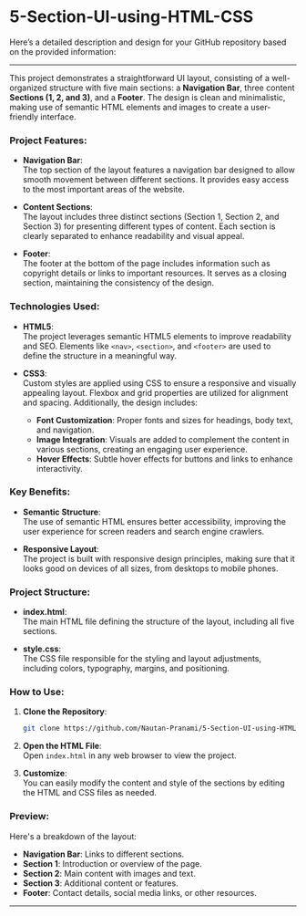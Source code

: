 # 5-Section-UI-using-HTML-CSS

Here’s a detailed description and design for your GitHub repository based on the provided information:

---

This project demonstrates a straightforward UI layout, consisting of a well-organized structure with five main sections: a **Navigation Bar**, three content **Sections (1, 2, and 3)**, and a **Footer**. The design is clean and minimalistic, making use of semantic HTML elements and images to create a user-friendly interface.

### Project Features:

- **Navigation Bar**:  
  The top section of the layout features a navigation bar designed to allow smooth movement between different sections. It provides easy access to the most important areas of the website.

- **Content Sections**:  
  The layout includes three distinct sections (Section 1, Section 2, and Section 3) for presenting different types of content. Each section is clearly separated to enhance readability and visual appeal.
  
- **Footer**:  
  The footer at the bottom of the page includes information such as copyright details or links to important resources. It serves as a closing section, maintaining the consistency of the design.

### Technologies Used:
- **HTML5**:  
  The project leverages semantic HTML5 elements to improve readability and SEO. Elements like `<nav>`, `<section>`, and `<footer>` are used to define the structure in a meaningful way.
  
- **CSS3**:  
  Custom styles are applied using CSS to ensure a responsive and visually appealing layout. Flexbox and grid properties are utilized for alignment and spacing. Additionally, the design includes:
  - **Font Customization**: Proper fonts and sizes for headings, body text, and navigation.
  - **Image Integration**: Visuals are added to complement the content in various sections, creating an engaging user experience.
  - **Hover Effects**: Subtle hover effects for buttons and links to enhance interactivity.

### Key Benefits:
- **Semantic Structure**:  
  The use of semantic HTML ensures better accessibility, improving the user experience for screen readers and search engine crawlers.
  
- **Responsive Layout**:  
  The project is built with responsive design principles, making sure that it looks good on devices of all sizes, from desktops to mobile phones.

### Project Structure:
- **index.html**:  
  The main HTML file defining the structure of the layout, including all five sections.
  
- **style.css**:  
  The CSS file responsible for the styling and layout adjustments, including colors, typography, margins, and positioning.

### How to Use:
1. **Clone the Repository**:  
   ```bash
   git clone https://github.com/Nautan-Pranami/5-Section-UI-using-HTML-CSS
   ```

2. **Open the HTML File**:  
   Open `index.html` in any web browser to view the project.

3. **Customize**:  
   You can easily modify the content and style of the sections by editing the HTML and CSS files as needed.

### Preview:
Here's a breakdown of the layout:
- **Navigation Bar**: Links to different sections.
- **Section 1**: Introduction or overview of the page.
- **Section 2**: Main content with images and text.
- **Section 3**: Additional content or features.
- **Footer**: Contact details, social media links, or other resources.

---
